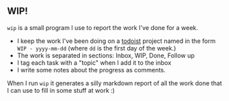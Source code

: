## WIP!

`wip` is a small program I use to report the work I've done for a week. 

- I keep the work I've been doing on a [todoist][1] project named in the form `WIP - yyyy-mm-dd` (where `dd` is the first day of the week.)
- The work is separated in sections: Inbox, WIP, Done, Follow up
- I tag each task with a "topic" when I add it to the inbox
- I write some notes about the progress as comments.

When I run `wip` it generates a silly markdown report of all the work done that I can use to fill in some stuff at work :)

[1]: https://todoist.com
